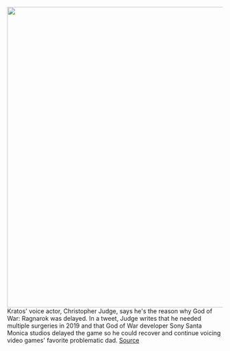 <img src='https://cdn.vox-cdn.com/thumbor/JZmRz5NviXif7w4wjavG1INYRq0=/0x0:1920x1080/1200x800/filters:focal(807x387:1113x693)/cdn.vox-cdn.com/uploads/chorus_image/image/69931807/E_3vU3YXMAEXoy2.0.0.jpeg' width='700px' /><br/>
Kratos' voice actor, Christopher Judge, says he's the reason why God of War: Ragnarok was delayed. In a tweet, Judge writes that he needed multiple surgeries in 2019 and that God of War developer Sony Santa Monica studios delayed the game so he could recover and continue voicing video games' favorite problematic dad.
<a href='https://www.theverge.com/2021/9/30/22702435/kratos-voice-actor-behind-sony-god-of-war-ragnarok-delay-ps5'> Source <a/>